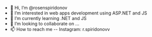 - 👋 Hi, I’m @rosenspiridonov
- 👀 I’m interested in web apps development using ASP.NET and JS
- 🌱 I’m currently learning .NET and JS
- 💞️ I’m looking to collaborate on ...
- 📫 How to reach me
  -- Instagram: r.spiridonovv

<!---
rosenspiridonov/rosenspiridonov is a ✨ special ✨ repository because its `README.md` (this file) appears on your GitHub profile.
You can click the Preview link to take a look at your changes.
--->
